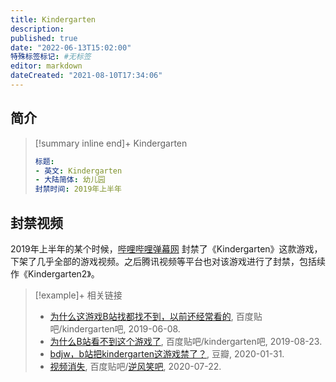 ```yaml
---
title: Kindergarten
description:
published: true
date: "2022-06-13T15:02:00"
特殊标签标记: #无标签
editor: markdown
dateCreated: "2021-08-10T17:34:06"
---
```


## 简介

> [!summary inline end]+ Kindergarten
>
> ```yaml
> 标题:
> - 英文: Kindergarten
> - 大陆简体: 幼儿园
> 封禁时间: 2019年上半年
> ```

## 封禁视频

2019年上半年的某个时候，[哔哩哔哩弹幕网][] 封禁了《Kindergarten》这款游戏，下架了几乎全部的游戏视频。之后腾讯视频等平台也对该游戏进行了封禁，包括续作《Kindergarten2》。

[哔哩哔哩弹幕网]: /website/哔哩哔哩弹幕网.md

> [!example]+ 相关链接
>
> +   [为什么这游戏B站找都找不到，以前还经常看的](https://web.archive.org/web/20210810064347/https://tieba.baidu.com/p/6156920246), 百度贴吧/kindergarten吧, 2019-06-08.
> +   [为什么B站看不到这个游戏了](https://web.archive.org/web/20210810064420/https://tieba.baidu.com/p/6234129295), 百度贴吧/kindergarten吧, 2019-08-23.
> +   [bdjw，b站把kindergarten这游戏禁了？](https://archive.is/i1pIW "https://www.douban.com/group/topic/164137708/"), 豆瓣, 2020-01-31.
> +   [视频消失](https://web.archive.org/web/20210810000413/https://tieba.baidu.com/p/6831609756), 百度贴吧/[逆风笑吧][], 2020-07-22.

[逆风笑吧]: /people/逆风笑.md
